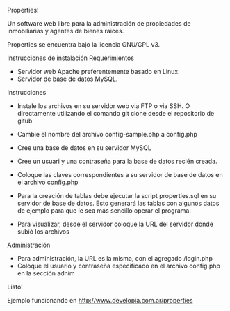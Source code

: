 Properties!

Un software web libre para la administración de propiedades de inmobiliarias y agentes de bienes raices.

Properties se encuentra bajo la licencia GNU/GPL v3.

Instrucciones de instalación
Requerimientos
- Servidor web Apache preferentemente basado en Linux.
- Servidor de base de datos MySQL.

Instrucciones
- Instale los archivos en su servidor web via FTP o via SSH. O directamente utilizando el comando git clone desde el repositorio de gitub

- Cambie el nombre del archivo config-sample.php a config.php
- Cree una base de datos en su servidor MySQL
- Cree un usuari y una contraseña para la base de datos recién creada.
- Coloque las claves correspondientes a su servidor de base de datos en el archivo config.php
- Para la creación de tablas debe ejecutar la script properties.sql en su servidor de base de datos. Esto generará las tablas con algunos datos de ejemplo para que le sea más sencillo operar el programa.
- Para visualizar, desde el servidor coloque la URL del servidor donde subió los archivos

Administración
- Para administración, la URL es la misma, con el agregado /login.php
- Coloque el usuario y contraseña especificado en el archivo config.php en la sección adnim

Listo!

Ejemplo funcionando en http://www.developia.com.ar/properties